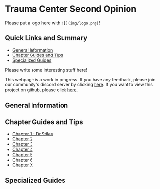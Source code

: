 # Trauma Center Second Opinion

Please put a logo here with `![](img/logo.png)`!

## Quick Links and Summary

* [General Information](#general)
* [Chapter Guides and Tips](#chapters)
* [Specialized Guides](#special)

Please write some interesting stuff here!

This webpage is a work in progress. If you have any feedback, please join our community's discord server by clicking [here](https://discord.gg/h4qwmkY). If you want to view this project on github, please click [here](https://github.com/TraumaCenterSpeedruns/guides).

## <a id="general"></a>General Information

## <a id="chapters"></a>Chapter Guides and Tips

* [Chapter 1 - Dr.Stiles](chap1.md)
* [Chapter 2](chap2.md)
* [Chapter 3](chap3.md)
* [Chapter 4](chap4.md)
* [Chapter 5](chap5.md)
* [Chapter 6](chap6.md)
* [Chapter X](chapX.md)

## <a id="special"></a>Specialized Guides
